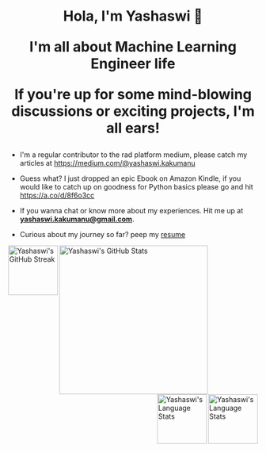 <h1 align="center">
  
  Hola, I'm Yashaswi 👋

I'm all about Machine Learning Engineer life

If you're up for some mind-blowing discussions or exciting projects, I'm all ears! 

</h1>

- I'm a regular contributor to the rad platform medium, please catch my articles at https://medium.com/@yashaswi.kakumanu

- Guess what? I just dropped an epic Ebook on Amazon Kindle, if you would like to catch up on goodness for Python basics please go and hit  https://a.co/d/8f6o3cc

- If you wanna chat or know more about my experiences. Hit me up at  **yashaswi.kakumanu@gmail.com**.

- Curious about my journey so far? peep my <a href="https://github.com/yashaswikakumanu/yashaswikakumanu/blob/main/YASHASWI_RESUME.pdf" target="blank">resume</a>


<img align="left" height="100px" alt="Yashaswi's GitHub Streak" src="https://github-readme-streak-stats.herokuapp.com/?user=yashaswikakumanu&theme=calm&hide_border=true">

<img align="center" height="300px" alt="Yashaswi's GitHub Stats" src="https://github-contribution-stats.vercel.app/api/?username=yashaswikakumanu">

<img align="right" height="100px" alt="Yashaswi's Language Stats" src="https://github-readme-stats.vercel.app/api/top-langs/?username=yashaswikakumanu"> 

<img align="right" height="100px" alt="Yashaswi's Language Stats" src="https://github-readme-stats.vercel.app/api/top-langs/?username=yashaswikakumanu&theme=calm&layout=compact&hide_border=true&hide=scss,vue,html&langs_count=8"> 
